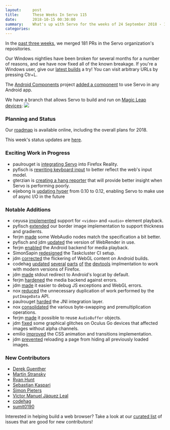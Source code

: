 ```yaml
---
layout:     post
title:      These Weeks In Servo 115
date:       2018-10-15 00:30:00
summary:    What's up with Servo for the weeks of 24 September 2018 - 15 October 2018
categories:
---
```


In the [past three weeks](https://github.com/pulls?utf8=%E2%9C%93&q=is%3Apr+is%3Amerged+closed%3A2018-09-24..2018-10-15+user%3Aservo+),
we merged 181 PRs in the Servo organization's repositories.

Our Windows nightlies have been broken for several months for a number of reasons, and we have now fixed all of the
known breakage. If you're a Windows user, give our [latest builds](https://download.servo.org) a try! You can visit
arbitrary URLs by pressing Ctr+L.

The [Android Components](https://mozilla-mobile.github.io/android-components/) project [added a component](https://github.com/mozilla-mobile/android-components/pull/1003)
to use Servo in any Android app.

We have a branch that allows Servo to build and run on [Magic Leap devices](https://www.magicleap.com):
<img src="https://pbs.twimg.com/media/DpQcgKhXUAU8pw8.jpg">

### Planning and Status

Our [roadmap](https://github.com/servo/servo/wiki/Roadmap) is available online, including the overall plans for 2018.

This week's status updates are [here](https://www.standu.ps/project/servo/).

### Exciting Work in Progress

- paulrouget is [integrating Servo](https://github.com/MozillaReality/FirefoxReality/pull/498) into Firefox Reality.
- pyfisch is [rewriting keyboard input](https://github.com/servo/servo/pull/21881) to better reflect the web's input model.
- gterzian is [creating a hang reporter](https://github.com/servo/servo/pull/21673) that will provide better insight when Servo is performing poorly.
- eijebong is [updating hyper](https://github.com/servo/servo/pull/21644) from 0.10 to 0.12, enabling Servo to make use of async I/O in the future

### Notable Additions

- ceyusa [implemented](https://github.com/servo/servo/pull/21543) support for `<video>` and `<audio>` element playback.
- pyfisch [extended](https://github.com/servo/servo/pull/21608) our border image implementation to support thickness and gradients.
- ferjm [made](https://github.com/servo/servo/pull/21506) some WebAudio nodes match the specification a bit better.
- pyfisch and jdm [updated](https://github.com/servo/servo/pull/21725) the version of WebRender in use.
- ferjm [enabled](https://github.com/servo/media/pull/129) the Android backend for media playback.
- SimonSapin [redesigned](https://github.com/servo/servo/pull/21776) the Taskcluster CI setup.
- jdm [corrected](https://github.com/servo/servo/pull/21842) the flickering of WebGL content on Android builds.
- codehag [updated](https://github.com/servo/servo/pull/21799) [several](https://github.com/servo/servo/pull/21941) [parts](https://github.com/servo/servo/pull/21942) [of](https://github.com/servo/servo/pull/21943) [the](https://github.com/servo/servo/pull/21944) [devtools](https://github.com/servo/servo/pull/21945) implmentation to work with modern versions of Firefox.
- jdm [made](https://github.com/servo/servo/pull/21812) stdout redirect to Android's logcat by default.
- ferjm [hardened](https://github.com/servo/media/pull/138) the media backend against errors.
- jdm [made](https://github.com/servo/servo/pull/21825) it easier to debug JS exceptions and WebGL errors.
- nox [reduced](https://github.com/servo/servo/pull/21868) the unnecessary duplication of work performed by the `putImageData` API.
- paulrouget [harded](https://github.com/servo/servo/pull/21871) the JNI integration layer.
- nox [consolidated](https://github.com/servo/servo/pull/21877) the various byte-swapping and premultiplication operations.
- ferjm [made](https://github.com/servo/servo/pull/21910) it possible to reuse `AudioBuffer` objects.
- jdm [fixed](https://github.com/servo/servo/pull/21921) some graphical glitches on Oculus Go devices that affected images without alpha channels.
- emilio [improved](https://github.com/servo/servo/pull/20757) the CSS animation and transitions implementation.
- jdm [prevented](https://github.com/servo/servo/pull/21931) reloading a page from hiding all previously loaded images.

### New Contributors

- [Derek Guenther](https://github.com/dguenther)
- [Martin Stransky](https://github.com/stransky)
- [Ryan Hunt](https://github.com/eqrion)
- [Sebastian Kaspari](https://github.com/pocmo)
- [Simon Pieters](https://github.com/zcorpan)
- [Víctor Manuel Jáquez Leal](https://github.com/ceyusa)
- [codehag](https://github.com/codehag)
- [sumit0190](https://github.com/sumit0190)

Interested in helping build a web browser? Take a look at our [curated list](https://starters.servo.org/) of issues that are good for new contributors!
